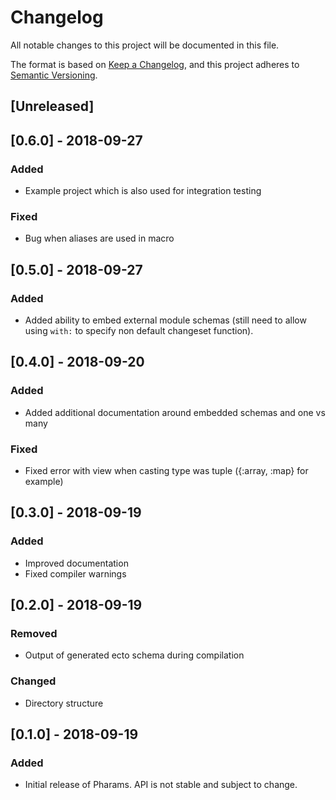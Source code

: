 # Changelog

All notable changes to this project will be documented in this file.

The format is based on [Keep a Changelog](https://keepachangelog.com/en/1.0.0/),
and this project adheres to [Semantic Versioning](https://semver.org/spec/v2.0.0.html).

## [Unreleased]

## [0.6.0] - 2018-09-27

### Added

- Example project which is also used for integration testing

### Fixed

- Bug when aliases are used in macro

## [0.5.0] - 2018-09-27

### Added

- Added ability to embed external module schemas (still need to allow using `with:` to specify non default changeset function).

## [0.4.0] - 2018-09-20

### Added

- Added additional documentation around embedded schemas and one vs many

### Fixed

- Fixed error with view when casting type was tuple ({:array, :map} for example)

## [0.3.0] - 2018-09-19

### Added

- Improved documentation
- Fixed compiler warnings

## [0.2.0] - 2018-09-19

### Removed

- Output of generated ecto schema during compilation

### Changed

- Directory structure

## [0.1.0] - 2018-09-19

### Added

- Initial release of Pharams. API is not stable and subject to change.
